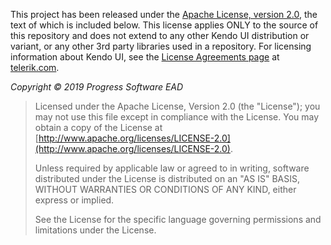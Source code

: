 This project has been released under the [Apache License, version 2.0](http://www.apache.org/licenses/LICENSE-2.0.html), the text of which is included below. This license applies ONLY to the source of this repository and does not extend to any other Kendo UI distribution or variant, or any other 3rd party libraries used in a repository. For licensing information about Kendo UI, see the [License Agreements page](https://www.telerik.com/purchase/license-agreements) at [telerik.com](https://www.telerik.com).

*Copyright © 2019 Progress Software EAD*

> Licensed under the Apache License, Version 2.0 (the "License"); you may not use this file except in compliance with the License. You may obtain a copy of the License at [http://www.apache.org/licenses/LICENSE-2.0](http://www.apache.org/licenses/LICENSE-2.0).
> 
> Unless required by applicable law or agreed to in writing, software distributed under the License is distributed on an "AS IS" BASIS, WITHOUT WARRANTIES OR CONDITIONS OF ANY KIND, either express or implied.
> 
> See the License for the specific language governing permissions and limitations under the License.
